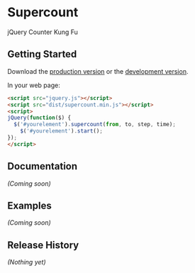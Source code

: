 # Supercount

jQuery Counter Kung Fu

## Getting Started

Download the [production version][min] or the [development version][max].

[min]: https://raw.github.com/luschn/jquery-supercount/master/dist/jquery.supercount.min.js
[max]: https://raw.github.com/luschn/jquery-supercount/master/dist/jquery.supercount.js

In your web page:

```html
<script src="jquery.js"></script>
<script src="dist/supercount.min.js"></script>
<script>
jQuery(function($) {
  $('#yourelement').supercount(from, to, step, time);
	$('#yourelement').start();
});
</script> 
```

## Documentation
_(Coming soon)_

## Examples
_(Coming soon)_

## Release History
_(Nothing yet)_
